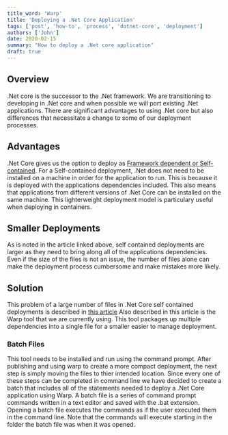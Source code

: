 ```yaml
---
title_word: 'Warp'
title: 'Deploying a .Net Core Application'
tags: ['post', 'how-to', 'process', 'dotnet-core', 'deployment']
authors: ['John']
date: 2020-02-15
summary: "How to deploy a .Net core application"
draft: true
---
```

## Overview
.Net core is the successor to the .Net framework. We are transitioning to developing in .Net core and when possible we will port existing .Net applications. There are significant advantages to using .Net core but also differences that necessitate a change to some of our deployment processes.

## Advantages
.Net Core gives us the option to deploy as [Framework dependent or Self-contained](https://docs.microsoft.com/en-us/dotnet/core/deploying/index). For a Self-contained deployment, .Net does not need to be installed on a machine in order for the application to run. This is because it is deployed with the applications dependencies included. This also means that applications from different versions of .Net Core can be installed on the same machine. This lighterweight deployment model is particulary useful when deploying in containers.  

## Smaller Deployments
As is noted in the article linked above, self contained deployments are larger as they need to bring along all of the applications dependencies. Even if the size of the files is not an issue, the number of files alone can make the deployment process cumbersome and make mistakes more likely. 

## Solution
This problem of a large number of files in .Net Core self contained deployments is described in [this article](https://www.hanselman.com/blog/BrainstormingCreatingASmallSingleSelfcontainedExecutableOutOfANETCoreApplication.aspx) Also described in this article is the Warp tool that we are currently using. This tool packages up multiple dependencies into a single file for a smaller easier to manage deployment. 

### Batch Files
This tool needs to be installed and run using the command prompt. After publishing and using warp to create a more compact deployment, the next step is simply moving the files to thier intended location. Since every one of these steps can be completed in command line we have decided to create a batch that includes all of the statements needed to deploy a .Net Core application using Warp. A batch file is a series of command prompt commands written in a text editor and saved with the .bat extension. Opening a batch file executes the commands as if the user executed them in the command line. Note that the commands will execute starting in the folder the batch file was when it was opened.   
